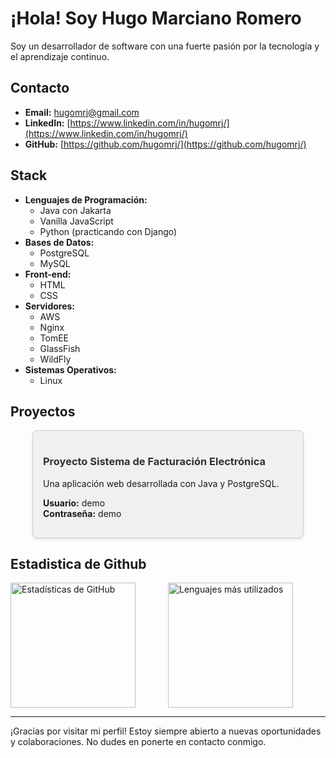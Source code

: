 # ¡Hola! Soy Hugo Marciano Romero


Soy un desarrollador de software con una fuerte pasión por la tecnología y el aprendizaje continuo.


## Contacto
- **Email:** hugomrj@gmail.com
- **LinkedIn:** [https://www.linkedin.com/in/hugomrj/](https://www.linkedin.com/in/hugomrj/)
- **GitHub:** [https://github.com/hugomrj/](https://github.com/hugomrj/)

## Stack
- **Lenguajes de Programación:**
  - Java con Jakarta
  - Vanilla JavaScript
  - Python (practicando con Django)
- **Bases de Datos:**
  - PostgreSQL
  - MySQL
- **Front-end:**
  - HTML
  - CSS
- **Servidores:**
  - AWS
  - Nginx
  - TomEE
  - GlassFish
  - WildFly
- **Sistemas Operativos:**
  - Linux


## Proyectos


<div style="display: flex; justify-content: center;">
    <div style="width: 400px; background-color: #f0f0f0; border: 1px solid #cccccc; border-radius: 8px; padding: 16px; box-shadow: 0 2px 4px rgba(0, 0, 0, 0.1);">
        <h3><a href="http://34.216.58.69:8070/proyectoneto" style="text-decoration: none; color: #333333;">Proyecto Sistema de Facturación Electrónica</a></h3>
        <p>Una aplicación web desarrollada con Java y PostgreSQL.</p>
        <ul style="list-style-type: none; padding-left: 0;">
            <li><strong>Usuario:</strong> demo</li>
            <li><strong>Contraseña:</strong> demo</li>
        </ul>
    </div>
</div>










## Estadistica de Github

<div style="display: flex; flex-direction: row;">
    <img src="https://github-readme-stats.vercel.app/api?username=hugomrj&show_icons=true&theme=radical" alt="Estadísticas de GitHub" style="flex: 1; height: 200px;">
    <img src="https://github-readme-stats.vercel.app/api/top-langs/?username=hugomrj&layout=compact&theme=radical" alt="Lenguajes más utilizados" style="flex: 1; height: 200px;">
</div>





---

¡Gracias por visitar mi perfil! Estoy siempre abierto a nuevas oportunidades y colaboraciones. No dudes en ponerte en contacto conmigo.
